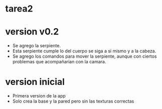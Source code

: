 # tarea2

# version v0.2
 - Se agrego la serpiente.
 - Esta serpiente cumple lo del cuerpo se siga a si mismo y a la cabeza.
 - Se agrego los comandos para mover la serpiente, aunque con ciertos problemas que acompañarian con la camara.

# version inicial
 - Primera version de la app
 - Solo crea la base y la pared pero sin las texturas correctas
